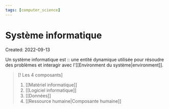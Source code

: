 ```yaml
---
tags: [computer_science] 
---
```

# Système informatique
Created: 2022-09-13

Un système informatique est :: une entité dynamique utilisée pour résoudre des problèmes et interagir avec l'[[Environment du système|environment]].
<!--SR:!2022-09-15,1,210-->

> [! Les 4 composants]
> 1. [[Matériel informatique]]
> 2. [[Logiciel informatique]]
> 3. [[Données]]
> 4. [[Ressource humaine|Composante humaine]]

